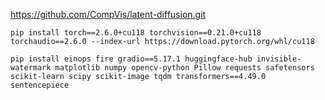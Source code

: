 https://github.com/CompVis/latent-diffusion.git

```
pip install torch==2.6.0+cu118 torchvision==0.21.0+cu118 torchaudio==2.6.0 --index-url https://download.pytorch.org/whl/cu118
```

```
pip install einops fire gradio==5.17.1 huggingface-hub invisible-watermark matplotlib numpy opencv-python Pillow requests safetensors scikit-learn scipy scikit-image tqdm transformers==4.49.0 sentencepiece
```
